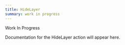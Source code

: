 ```yaml
---
title: HideLayer
summary: work in progress
---
```


Work In Progress

Documentation for the HideLayer action will appear here.